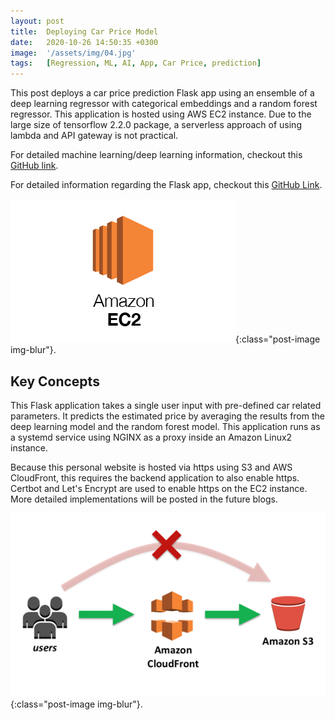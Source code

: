 ```yaml
---
layout: post
title:  Deploying Car Price Model 
date:   2020-10-26 14:50:35 +0300
image:  '/assets/img/04.jpg'
tags:   [Regression, ML, AI, App, Car Price, prediction]
---
```


This post deploys a car price prediction Flask app using an ensemble of a deep learning regressor with categorical embeddings and a random forest regressor. This application is hosted using AWS EC2 instance. Due to the large size of tensorflow 2.2.0 package, a serverless approach of using lambda and API gateway is not practical.

For detailed machine learning/deep learning information, checkout this [GitHub link](https://github.com/mzhou356/CarPriceRegression).

For detailed information regarding the Flask app, checkout this [GitHub Link](https://github.com/mzhou356/Car-Price-Model-Application/tree/main/Flask_app).


![AWS EC2](/assets/img/blog3_img1.png){:class="post-image img-blur"}.  


## Key Concepts

This Flask application takes a single user input with pre-defined car related parameters. It predicts the estimated price by averaging the results from the deep learning model and the random forest model. This application runs as a systemd service using NGINX as a proxy inside an Amazon Linux2 instance.

Because this personal website is hosted via https using S3 and AWS CloudFront, this requires the backend application to also enable https. Certbot and Let's Encrypt are used to enable https on the EC2 instance. More detailed implementations will be posted in the future blogs. 

![AWS S3 and CloudFront](/assets/img/blog3_img2.png){:class="post-image img-blur"}. 